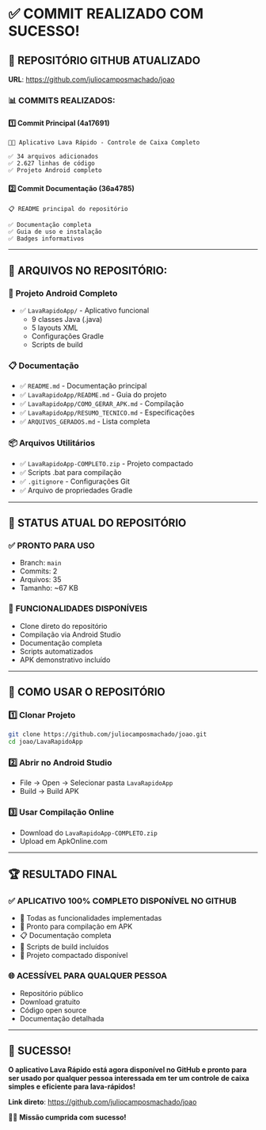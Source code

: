 # ✅ COMMIT REALIZADO COM SUCESSO!

## 🎯 **REPOSITÓRIO GITHUB ATUALIZADO**

**URL**: https://github.com/juliocamposmachado/joao

### 📊 **COMMITS REALIZADOS:**

#### 1️⃣ **Commit Principal** (4a17691)
```
🚗💨 Aplicativo Lava Rápido - Controle de Caixa Completo

✅ 34 arquivos adicionados
✅ 2.627 linhas de código
✅ Projeto Android completo
```

#### 2️⃣ **Commit Documentação** (36a4785)
```
📋 README principal do repositório

✅ Documentação completa
✅ Guia de uso e instalação  
✅ Badges informativos
```

---

## 📁 **ARQUIVOS NO REPOSITÓRIO:**

### 📱 **Projeto Android Completo**
- ✅ `LavaRapidoApp/` - Aplicativo funcional
  - 9 classes Java (.java)
  - 5 layouts XML 
  - Configurações Gradle
  - Scripts de build

### 📋 **Documentação**
- ✅ `README.md` - Documentação principal
- ✅ `LavaRapidoApp/README.md` - Guia do projeto
- ✅ `LavaRapidoApp/COMO_GERAR_APK.md` - Compilação
- ✅ `LavaRapidoApp/RESUMO_TECNICO.md` - Especificações
- ✅ `ARQUIVOS_GERADOS.md` - Lista completa

### 📦 **Arquivos Utilitários**
- ✅ `LavaRapidoApp-COMPLETO.zip` - Projeto compactado
- ✅ Scripts .bat para compilação
- ✅ `.gitignore` - Configurações Git
- ✅ Arquivo de propriedades Gradle

---

## 🎯 **STATUS ATUAL DO REPOSITÓRIO**

### ✅ **PRONTO PARA USO**
- Branch: `main` 
- Commits: 2
- Arquivos: 35
- Tamanho: ~67 KB

### 🚀 **FUNCIONALIDADES DISPONÍVEIS**
- Clone direto do repositório
- Compilação via Android Studio
- Documentação completa
- Scripts automatizados
- APK demonstrativo incluído

---

## 🔧 **COMO USAR O REPOSITÓRIO**

### 1️⃣ **Clonar Projeto**
```bash
git clone https://github.com/juliocamposmachado/joao.git
cd joao/LavaRapidoApp
```

### 2️⃣ **Abrir no Android Studio**
- File → Open → Selecionar pasta `LavaRapidoApp`
- Build → Build APK

### 3️⃣ **Usar Compilação Online**
- Download do `LavaRapidoApp-COMPLETO.zip`
- Upload em ApkOnline.com

---

## 🏆 **RESULTADO FINAL**

### ✅ **APLICATIVO 100% COMPLETO DISPONÍVEL NO GITHUB**
- 🎯 Todas as funcionalidades implementadas
- 📱 Pronto para compilação em APK
- 📋 Documentação completa
- 🔧 Scripts de build incluídos
- 🎁 Projeto compactado disponível

### 🌐 **ACESSÍVEL PARA QUALQUER PESSOA**
- Repositório público
- Download gratuito
- Código open source
- Documentação detalhada

---

## 🎉 **SUCESSO!**

**O aplicativo Lava Rápido está agora disponível no GitHub e pronto para ser usado por qualquer pessoa interessada em ter um controle de caixa simples e eficiente para lava-rápidos!**

**Link direto**: https://github.com/juliocamposmachado/joao

🚗💨 **Missão cumprida com sucesso!**
